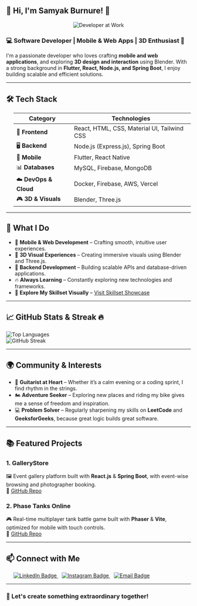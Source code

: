 ## 👋 Hi, I'm Samyak Burnure! 🚀  

<div align="center">
  <img src="https://media.giphy.com/media/qgQUggAC3Pfv687qPC/giphy.gif" alt="Developer at Work" />
</div>

### 💻 Software Developer | Mobile & Web Apps | 3D Enthusiast 🎨  

I'm a passionate developer who loves crafting **mobile and web applications**, and exploring **3D design and interaction** using Blender. With a strong background in **Flutter, React, Node.js, and Spring Boot**, I enjoy building scalable and efficient solutions.  

---

## 🛠️ Tech Stack  

<div style="padding-left: 20px;">

| **Category**        | **Technologies**                                   |
|---------------------|----------------------------------------------------|
| 🚀 **Frontend**      | React, HTML, CSS, Material UI, Tailwind CSS        |
| 🖥️ **Backend**       | Node.js (Express.js), Spring Boot                  |
| 📱 **Mobile**        | Flutter, React Native                              |
| 📊 **Databases**     | MySQL, Firebase, MongoDB                           |
| ☁️ **DevOps & Cloud**| Docker, Firebase, AWS, Vercel                      |
| 🎮 **3D & Visuals**  | Blender, Three.js                                  |

</div>                              

---

## 🌟 What I Do  

- 📱 **Mobile & Web Development** – Crafting smooth, intuitive user experiences.  
- 🎨 **3D Visual Experiences** – Creating immersive visuals using Blender and Three.js.  
- 🚀 **Backend Development** – Building scalable APIs and database-driven applications.  
- 🔥 **Always Learning** – Constantly exploring new technologies and frameworks.  
- 🧠 **Explore My Skillset Visually** – [Visit Skillset Showcase](https://iamsamyak.github.io/github-profile/)

---

## 📈 GitHub Stats & Streak 🔥  

![Top Languages](https://github-readme-stats.vercel.app/api/top-langs/?username=iamsamyak&layout=compact&theme=dark)  
![GitHub Streak](https://github-readme-streak-stats.herokuapp.com/?user=iamsamyak&theme=dark)  

---

## 🌍 Community & Interests  

- 🎸 **Guitarist at Heart** – Whether it’s a calm evening or a coding sprint, I find rhythm in the strings.   
- 🏍️ **Adventure Seeker** – Exploring new places and riding my bike gives me a sense of freedom and inspiration.  
- 💻 **Problem Solver** – Regularly sharpening my skills on **LeetCode** and **GeeksforGeeks**, because great logic builds great software.  

---

## 📚 Featured Projects  

### **1. GalleryStore**  
🖼️ Event gallery platform built with **React.js** & **Spring Boot**, with event-wise browsing and photographer booking.  
🔗 [GitHub Repo](https://github.com/IamSamyak/gallerystore)  

### **2. Phase Tanks Online**  
🎮 Real-time multiplayer tank battle game built with **Phaser** & **Vite**, optimized for mobile with touch controls.  
🔗 [GitHub Repo](https://github.com/IamSamyak/Phaser-Tanks-Online)  

---

## 📫 Connect with Me

<div style="padding-left: 20px;">
  <a href="https://www.linkedin.com/in/samyakburnure/" style="margin-right: 10px;">
    <img src="https://img.shields.io/badge/LinkedIn-0077B5?style=for-the-badge&logo=data:image/svg%2bxml;base64,PHN2ZyB4bWxucz0iaHR0cDovL3d3dy53My5vcmcvMjAwMC9zdmciIHdpZHRoPSIxMDAiIGhlaWdodD0iMTAwIiB2aWV3Qm94PSIwIDAgMzQgMzQiPg0KICA8cmVjdCB4PSIxIiB5PSIxIiB3aWR0aD0iMzIiIGhlaWdodD0iMzIiIHJ4PSI2IiByeT0iNiIgZmlsbD0ibm9uZSIgc3Ryb2tlPSJ3aGl0ZSIgc3Ryb2tlLXdpZHRoPSIyIi8+DQogIDx0ZXh0IHg9IjguNSIgeT0iMjQiIGZvbnQtZmFtaWx5PSJBcmlhbCwgc2Fucy1zZXJpZiIgZm9udC1zaXplPSIyMCIgZm9udC13ZWlnaHQ9ImJvbGQiIGZpbGw9IndoaXRlIj5pbjwvdGV4dD4NCjwvc3ZnPg0K" alt="LinkedIn Badge" />
  </a>
  <a href="https://instagram.com/_samyak_15_" style="margin-right: 10px;">
    <img src="https://img.shields.io/badge/Instagram-E4405F?style=for-the-badge&logo=instagram&logoColor=white" alt="Instagram Badge" />
  </a>
  <a href="mailto:samyakburnure@gmail.com">
    <img src="https://img.shields.io/badge/Email-D14836?style=for-the-badge&logo=gmail&logoColor=white" alt="Email Badge" />
  </a>
</div>

---

### 🚀 Let's create something extraordinary together!
